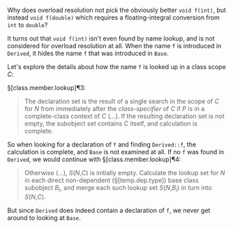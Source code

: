 Why does overload resolution not pick the obviously better `void f(int)`, but instead `void f(double)` which requires a floating-integral conversion from `int` to `double`?

It turns out that `void f(int)` isn't even found by name lookup, and is not considered for overload resolution at all. When the name `f` is introduced in `Derived`, it hides the name `f` that was introduced in `Base`.

Let's explore the details about how the name `f` is looked up in a class scope *C*:

§[class.member.lookup]¶3:

> The declaration set is the result of a single search in the scope of *C* for *N* from immediately after the *class-specifier* of *C* if *P* is in a complete-class context of *C* (...). If the resulting declaration set is not empty, the subobject set contains *C* itself, and calculation is complete.

So when looking for a declaration of `f` and finding `Derived::f`, the calculation is complete, and `Base` is not examined at all. If no `f` was found in `Derived`, we would continue with §[class.member.lookup]¶4:

> Otherwise (...), *S*(*N*,*C*) is initially empty. Calculate the lookup set for *N* in each direct non-dependent (§[temp.dep.type]) base class subobject *B<sub>i</sub>*, and merge each such lookup set *S*(*N*,*B<sub>i</sub>*) in turn into *S*(*N*,*C*).

But since `Derived` does indeed contain a declaration of `f`, we never get around to looking at `Base`.